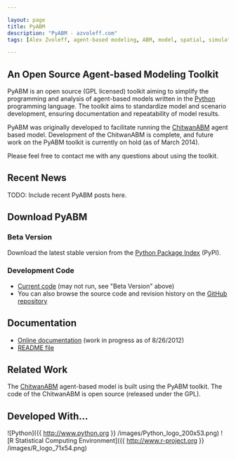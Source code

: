 ```yaml
---

layout: page
title: PyABM
description: "PyABM - azvoleff.com"
tags: [Alex Zvoleff, agent-based modeling, ABM, model, spatial, simulation, R, python, land use, land cover, human, social, survey, statistics]

---
```



## An Open Source Agent-based Modeling Toolkit
PyABM is an open source (GPL licensed) toolkit aiming to simplify the 
programming and analysis of agent-based models written in the
[Python](http://www.python.org) programming language. The toolkit aims to 
standardize model and scenario development, ensuring documentation and
repeatability of model results.

PyABM was originally developed to facilitate running the 
[ChitwanABM](/chitwanabm) agent based model. Development of the ChitwanABM is 
complete, and future work on the PyABM toolkit is currently on hold (as of 
March 2014).

Please feel free to contact me with any questions about using the toolkit.

## Recent News
TODO: Include recent PyABM posts here.

## Download PyABM

### Beta Version
Download the latest stable version from the [Python Package 
Index](http://pypi.python.org/pypi/pyabm) (PyPI).

### Development Code
* [Current code](https://github.com/azvoleff/pyabm/zipball/master)
  (may not run, see "Beta Version" above)
* You can also browse the source code and revision history on the
  [GitHub repository](https://github.com/azvoleff/pyabm)

## Documentation
* [Online documentation](http://azvoleff.com/PyABM_doc) (work in progress as of 
  8/26/2012)
* [README file](https://raw.github.com/azvoleff/pyabm/master/README.rst)

## Related Work
The [ChitwanABM](/chitwanabm) agent-based model is built using the PyABM 
toolkit. The code of the ChitwanABM is open source (released under the GPL).

## Developed With...
![Python]({{ http://www.python.org }} /images/Python_logo_200x53.png)
![R Statistical Computing Environment]({{ http://www.r-project.org }} /images/R_logo_71x54.png)

